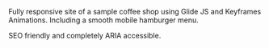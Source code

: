 Fully responsive site of a sample coffee shop using Glide JS and Keyframes Animations. Including a smooth mobile hamburger menu.

SEO friendly and completely ARIA accessible.
